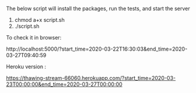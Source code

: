 The below script will install the packages, run the tests, and start the server

1) chmod a+x script.sh
2)  ./script.sh


To check it in browser:

http://localhost:5000/?start_time=2020-03-22T16:30:03&end_time=2020-03-27T09:40:59



Heroku version :

https://thawing-stream-66060.herokuapp.com/?start_time=2020-03-23T00:00:00&end_time=2020-03-27T00:00:00  

